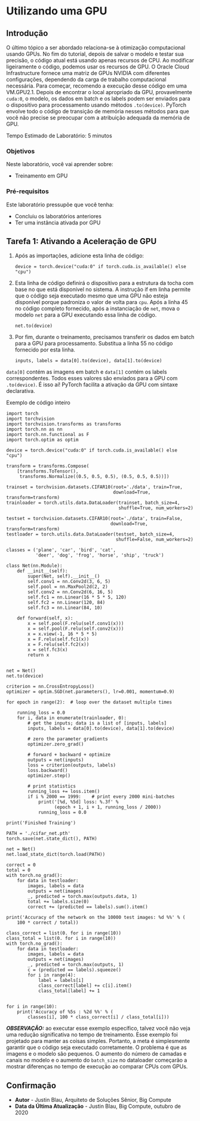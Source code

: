 # Utilizando uma GPU

## Introdução

O último tópico a ser abordado relaciona-se à otimização computacional usando GPUs. No fim do tutorial, depois de salvar o modelo e testar sua precisão, o código atual está usando apenas recursos de CPU. Ao modificar ligeiramente o código, podemos usar os recursos de GPU. O Oracle Cloud Infrastructure fornece uma matriz de GPUs NVIDIA com diferentes configurações, dependendo da carga de trabalho computacional necessária. Para começar, recomendo a execução desse código em uma VM.GPU2.1. Depois de encontrar o local apropriado da GPU, provavelmente `cuda:0`, o modelo, os dados em batch e os labels podem ser enviados para o dispositivo para processamento usando métodos `.to(device)`. PyTorch envolve todo o código de transição de memória nesses métodos para que você não precise se preocupar com a atribuição adequada da memória de GPU.

Tempo Estimado de Laboratório: 5 minutos

### Objetivos

Neste laboratório, você vai aprender sobre:

*   Treinamento em GPU

### Pré-requisitos

Este laboratório pressupõe que você tenha:

*   Concluiu os laboratórios anteriores
*   Ter uma instância ativada por GPU

## Tarefa 1: Ativando a Aceleração de GPU

1.  Após as importações, adicione esta linha de código:
    
        device = torch.device("cuda:0" if torch.cuda.is_available() else "cpu")
        
2.  Esta linha de código definirá o dispositivo para a estrutura da tocha com base no que está disponível no sistema. A instrução if em linha permite que o código seja executado mesmo que uma GPU não esteja disponível porque padroniza o valor de volta para `cpu`. Após a linha 45 no código completo fornecido, após a instanciação de `net`, mova o modelo `net` para a GPU executando essa linha de código.
    
        net.to(device)
        
3.  Por fim, durante o treinamento, precisamos transferir os dados em batch para a GPU para processamento. Substitua a linha 55 no código fornecido por esta linha.
    
        inputs, labels = data[0].to(device), data[1].to(device)
        

`data[0]` contém as imagens em batch e `data[1]` contém os labels correspondentes. Todos esses valores são enviados para a GPU com `.to(device)`. É isso aí! PyTorch facilita a ativação da GPU com sintaxe declarativa.

Exemplo de código inteiro

    import torch
    import torchvision
    import torchvision.transforms as transforms
    import torch.nn as nn
    import torch.nn.functional as F
    import torch.optim as optim
    
    device = torch.device("cuda:0" if torch.cuda.is_available() else "cpu")
    
    transform = transforms.Compose(
        [transforms.ToTensor(),
         transforms.Normalize((0.5, 0.5, 0.5), (0.5, 0.5, 0.5))])
    
    trainset = torchvision.datasets.CIFAR10(root='./data', train=True,
                                            download=True, transform=transform)
    trainloader = torch.utils.data.DataLoader(trainset, batch_size=4,
                                              shuffle=True, num_workers=2)
    
    testset = torchvision.datasets.CIFAR10(root='./data', train=False,
                                           download=True, transform=transform)
    testloader = torch.utils.data.DataLoader(testset, batch_size=4,
                                             shuffle=False, num_workers=2)
    
    classes = ('plane', 'car', 'bird', 'cat',
               'deer', 'dog', 'frog', 'horse', 'ship', 'truck')
    
    class Net(nn.Module):
        def __init__(self):
            super(Net, self).__init__()
            self.conv1 = nn.Conv2d(3, 6, 5)
            self.pool = nn.MaxPool2d(2, 2)
            self.conv2 = nn.Conv2d(6, 16, 5)
            self.fc1 = nn.Linear(16 * 5 * 5, 120)
            self.fc2 = nn.Linear(120, 84)
            self.fc3 = nn.Linear(84, 10)
    
        def forward(self, x):
            x = self.pool(F.relu(self.conv1(x)))
            x = self.pool(F.relu(self.conv2(x)))
            x = x.view(-1, 16 * 5 * 5)
            x = F.relu(self.fc1(x))
            x = F.relu(self.fc2(x))
            x = self.fc3(x)
            return x
    
    
    net = Net()
    net.to(device)
    
    criterion = nn.CrossEntropyLoss()
    optimizer = optim.SGD(net.parameters(), lr=0.001, momentum=0.9)
    
    for epoch in range(2):  # loop over the dataset multiple times
    
        running_loss = 0.0
        for i, data in enumerate(trainloader, 0):
            # get the inputs; data is a list of [inputs, labels]
            inputs, labels = data[0].to(device), data[1].to(device)
    
            # zero the parameter gradients
            optimizer.zero_grad()
    
            # forward + backward + optimize
            outputs = net(inputs)
            loss = criterion(outputs, labels)
            loss.backward()
            optimizer.step()
    
            # print statistics
            running_loss += loss.item()
            if i % 2000 == 1999:    # print every 2000 mini-batches
                print('[%d, %5d] loss: %.3f' %
                      (epoch + 1, i + 1, running_loss / 2000))
                running_loss = 0.0
    
    print('Finished Training')
    
    PATH = './cifar_net.pth'
    torch.save(net.state_dict(), PATH)
    
    net = Net()
    net.load_state_dict(torch.load(PATH))
    
    correct = 0
    total = 0
    with torch.no_grad():
        for data in testloader:
            images, labels = data
            outputs = net(images)
            _, predicted = torch.max(outputs.data, 1)
            total += labels.size(0)
            correct += (predicted == labels).sum().item()
    
    print('Accuracy of the network on the 10000 test images: %d %%' % (
        100 * correct / total))
    
    class_correct = list(0. for i in range(10))
    class_total = list(0. for i in range(10))
    with torch.no_grad():
        for data in testloader:
            images, labels = data
            outputs = net(images)
            _, predicted = torch.max(outputs, 1)
            c = (predicted == labels).squeeze()
            for i in range(4):
                label = labels[i]
                class_correct[label] += c[i].item()
                class_total[label] += 1
    
    
    for i in range(10):
        print('Accuracy of %5s : %2d %%' % (
            classes[i], 100 * class_correct[i] / class_total[i]))
    

_**OBSERVAÇÃO:**_ ao executar esse exemplo específico, talvez você não veja uma redução significativa no tempo de treinamento. Esse exemplo foi projetado para manter as coisas simples. Portanto, a meta é simplesmente garantir que o código seja executado corretamente. O problema é que as imagens e o modelo são pequenos. O aumento do número de camadas e canais no modelo e o aumento do `batch_size` no dataloader começarão a mostrar diferenças no tempo de execução ao comparar CPUs com GPUs.

## Confirmação

*   **Autor** - Justin Blau, Arquiteto de Soluções Sênior, Big Compute
*   **Data da Última Atualização** - Justin Blau, Big Compute, outubro de 2020